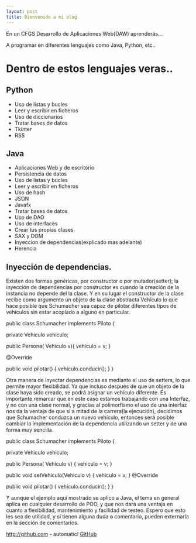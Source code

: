 ```yaml
---
layout: post
title: Bienvenido a mi blog
---
```

En un CFGS Desarrollo de Aplicaciones Web(DAW) aprenderás...

A programar en diferentes lenguajes como Java, Python, etc..

# Dentro de estos lenguajes veras..
## Python
- Uso de listas y bucles
- Leer y escribir en ficheros
- Uso de diccionarios
- Tratar bases de datos
- Tkinter
- RSS

## Java
- Aplicaciones Web y de escritorio
- Persistencia de datos
- Uso de listas y bucles
- Leer y escribir en ficheros
- Uso de hash
- JSON
- Javafx
- Tratar bases de datos
- Uso de DAO
- Uso de interfaces
- Crear tus propias clases
- SAX y DOM
- Inyeccion de dependencias(explicado mas adelante)
- Herencia


## Inyección de dependencias.

Existen dos formas genéricas, por constructor o por mutador(setter); la inyección de dependencias por constructor es cuando la creación de la instancia no depende del la clase. Y en su lugar el constructor de la clase recibe como argumento un objeto de la clase abstracta Vehículo lo que hace posible que Schumacher sea capaz de pilotar diferentes tipos de vehículos sin estar acoplado a alguno en particular.

public class Schumacher implements&nbsp;Piloto {
 
   private Vehiculo vehiculo;
 
   public Persona( Vehiculo v){
      vehiculo = v;
   }
 
   @Override
 
   public void pilotar() {
      vehiculo.conducir();
   }
}

Otra manera de inyectar dependencias es mediante el uso de setters, lo que permite mayor flexibilidad. Ya que incluso después de que un objeto de la clase haya sido creado, se podrá asignar un vehículo diferente. Es importante remarcar que en este caso estamos trabajando con una Interfaz, y no con una clase normal, y gracias al polimorfismo el uso de una interfaz nos da la ventaja de que si a mitad de la carrera(la ejecución), decidimos que Schumacher conduzca un nuevo vehículo, entonces será posible cambiar la implementación de la dependencia utilizando un setter y de una forma muy sencilla.

public class Schumacher implements&nbsp;Piloto {
 
   private Vehiculo vehiculo;
 
   public Persona( Vehiculo v) {
      vehiculo = v;
   }
 
   public void setVehiculo(Vehiculo v) {
      vehiculo = v;
   }
   @Override
 
   public void pilotar() {
      vehiculo.conducir();
   }
}

Y aunque el ejemplo aquí mostrado se aplico a Java, el tema en general aplica en cualquier desarrollo de POO, y que nos dará una ventaja en cuanto a flexibilidad, mantenimiento y facilidad de testeo. Espero que esto les sea de utilidad, y si tienen alguna duda o comentario, pueden externarla en la sección de comentarios.

http://github.com - automatic!
[GitHub](http://github.com)
